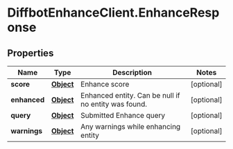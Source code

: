 # DiffbotEnhanceClient.EnhanceResponse

## Properties

Name | Type | Description | Notes
------------ | ------------- | ------------- | -------------
**score** | [**Object**](.md) | Enhance score | [optional] 
**enhanced** | [**Object**](.md) | Enhanced entity. Can be null if no entity was found. | [optional] 
**query** | [**Object**](.md) | Submitted Enhance query | [optional] 
**warnings** | [**Object**](.md) | Any warnings while enhancing entity | [optional] 


